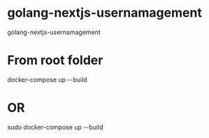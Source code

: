# golang-nextjs-usernamagement

golang-nextjs-usernamagement

# From root folder

docker-compose up --build

# OR

sudo docker-compose up --build
